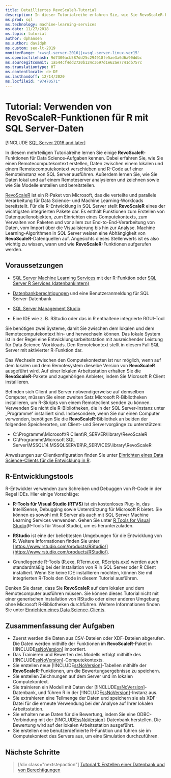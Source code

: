 ```yaml
---
title: Detailliertes RevoScaleR-Tutorial
description: In dieser Tutorialreihe erfahren Sie, wie Sie RevoScaleR-Funktionen mithilfe der R-Integration von SQL Server Machine Learning Services aufrufen.
ms.prod: sql
ms.technology: machine-learning-services
ms.date: 11/27/2018
ms.topic: tutorial
author: dphansen
ms.author: davidph
ms.custom: seo-lt-2019
monikerRange: '>=sql-server-2016||>=sql-server-linux-ver15'
ms.openlocfilehash: 9d7300acb587dd25c294918fe5ae3a6d6a90ddbc
ms.sourcegitcommit: 1a544cf4dd2720b124c3697d1e62ae7741db757c
ms.translationtype: HT
ms.contentlocale: de-DE
ms.lasthandoff: 12/14/2020
ms.locfileid: "97470571"
---
```

# <a name="tutorial-use-revoscaler-r-functions-with-sql-server-data"></a>Tutorial: Verwenden von RevoScaleR-Funktionen für R mit SQL Server-Daten
[!INCLUDE [SQL Server 2016 and later](../../includes/applies-to-version/sqlserver2016.md)]

In diesem mehrteiligen Tutorialreihe lernen Sie einige **RevoScaleR**-Funktionen für Data Science-Aufgaben kennen. Dabei erfahren Sie, wie Sie einen Remotecomputekontext erstellen, Daten zwischen einem lokalen und einem Remotecomputekontext verschieben und R-Code auf einer Remoteinstanz von SQL Server ausführen. Außerdem lernen Sie, wie Sie Daten lokal und auf einem Remoteserver analysieren und zeichnen sowie wie Sie Modelle erstellen und bereitstellen.

[RevoScaleR](/machine-learning-server/r-reference/revoscaler/revoscaler) ist ein R-Paket von Microsoft, das die verteilte und parallele Verarbeitung für Data Science- und Machine Learning-Workloads bereitstellt. Für die R-Entwicklung in SQL Server stellt **RevoScaleR** eines der wichtigsten integrierten Pakete dar. Es enthält Funktionen zum Erstellen von Datenquellenobjekten, zum Einrichten eines Computekontexts, zum Verwalten von Paketen und vor allem zur End-to-End-Verarbeitung von Daten, vom Import über die Visualisierung bis hin zur Analyse. Machine Learning-Algorithmen in SQL Server weisen eine Abhängigkeit von **RevoScaleR**-Datenquellen auf. Angesichts dieses Stellenwerts ist es also wichtig zu wissen, wann und wie **RevoScaleR**-Funktionen aufgerufen werden. 

## <a name="prerequisites"></a>Voraussetzungen

+ [SQL Server Machine Learning Services](../install/sql-machine-learning-services-windows-install.md) mit der R-Funktion oder [SQL Server R Services (datenbankintern)](../install/sql-r-services-windows-install.md)
  
+ [Datenbankberechtigungen](../security/user-permission.md) und eine Benutzeranmeldung für SQL Server-Datenbank

+ [SQL Server Management Studio](../../ssms/download-sql-server-management-studio-ssms.md)

+ Eine IDE wie z. B. RStudio oder das in R enthaltene integrierte RGUI-Tool

Sie benötigen zwei Systeme, damit Sie zwischen dem lokalen und dem Remotecomputekontext hin- und herwechseln können. Das lokale System ist in der Regel eine Entwicklungsarbeitsstation mit ausreichender Leistung für Data Science-Workloads. Den Remotekontext stellt in diesem Fall SQL Server mit aktivierter R-Funktion dar. 

Das Wechseln zwischen den Computekontexten ist nur möglich, wenn auf dem lokalen und dem Remotesystem dieselbe Version von **RevoScaleR** ausgeführt wird. Auf einer lokalen Arbeitsstation erhalten Sie die **RevoScaleR**-Pakete und zugehörigen Anbieter, indem Sie Microsoft R Client installieren.

Befinden sich Client und Server notwendigerweise auf demselben Computer, müssen Sie einen zweiten Satz Microsoft R-Bibliotheken installieren, um R-Skripts von einem Remoteclient senden zu können. Verwenden Sie nicht die R-Bibliotheken, die in der SQL Server-Instanz unter „Programme“ installiert sind. Insbesondere, wenn Sie nur einen Computer verwenden, benötigen Sie die **RevoScaleR**-Bibliothek an beiden der folgenden Speicherorten, um Client- und Servervorgänge zu unterstützen:

+ C:\Programme\Microsoft\R Client\R_SERVER\library\RevoScaleR 
+ C:\Programme\Microsoft SQL Server\MSSQL14.MSSQLSERVER\R_SERVICES\library\RevoScaleR

Anweisungen zur Clientkonfiguration finden Sie unter [Einrichten eines Data Science-Clients für die Entwicklung in R](../r/set-up-a-data-science-client.md).


## <a name="r-development-tools"></a>R-Entwicklungstools

R-Entwickler verwenden zum Schreiben und Debuggen von R-Code in der Regel IDEs. Hier einige Vorschläge:

- **R-Tools für Visual Studio (RTVS)** ist ein kostenloses Plug-In, das IntelliSense, Debugging sowie Unterstützung für Microsoft R bietet. Sie können es sowohl mit R Server als auch mit SQL Server Machine Learning Services verwenden. Gehen Sie unter [R Tools for Visual Studio](https://marketplace.visualstudio.com/items?itemName=MikhailArkhipov007.RTVS2019)(R-Tools für Visual Studio), um es herunterzuladen.

- **RStudio** ist eine der beliebtesten Umgebungen für die Entwicklung von R. Weitere Informationen finden Sie unter [https://www.rstudio.com/products/RStudio/](https://www.rstudio.com/products/RStudio/).

- Grundlegende R-Tools (R.exe, RTerm.exe, RScripts.exe) werden auch standardmäßig bei der Installation von R in SQL Server oder R Client installiert. Wenn Sie keine IDE installieren möchten, können Sie mit integrierten R-Tools den Code in diesem Tutorial ausführen.

Denken Sie daran, dass Sie **RevoScaleR** auf dem lokalen und dem Remotecomputer ausführen müssen. Sie können dieses Tutorial nicht mit einer generischen Installation von RStudio oder einer anderen Umgebung ohne Microsoft R-Bibliotheken durchführen. Weitere Informationen finden Sie unter [Einrichten eines Data Science-Clients](../r/set-up-a-data-science-client.md).

## <a name="summary-of-tasks"></a>Zusammenfassung der Aufgaben

+ Zuerst werden die Daten aus CSV-Dateien oder XDF-Dateien abgerufen. Die Daten werden mithilfe der Funktionen im **RevoScaleR**-Paket in [!INCLUDE[ssNoVersion](../../includes/ssnoversion-md.md)] importiert.
+ Das Trainieren und Bewerten des Modells erfolgt mithilfe des [!INCLUDE[ssNoVersion](../../includes/ssnoversion-md.md)]-Computekontexts. 
+ Sie erstellen neue [!INCLUDE[ssNoVersion](../../includes/ssnoversion-md.md)]-Tabellen mithilfe der **RevoScaleR**-Funktionen, um die Bewertungsergebnisse zu speichern.
+ Sie erstellen Zeichnungen auf dem Server und im lokalen Computekontext.
+ Sie trainieren ein Modell mit Daten der [!INCLUDE[ssNoVersion](../../includes/ssnoversion-md.md)]-Datenbank, und führen R in der [!INCLUDE[ssNoVersion](../../includes/ssnoversion-md.md)]-Instanz aus.
+ Sie extrahieren eine Teilmenge der Daten und speichern sie als XDF-Datei für die erneute Verwendung bei der Analyse auf Ihrer lokalen Arbeitsstation.
+ Sie erhalten neue Daten für die Bewertung, indem Sie eine ODBC-Verbindung mit der [!INCLUDE[ssNoVersion](../../includes/ssnoversion-md.md)]-Datenbank herstellen. Die Bewertung wird auf der lokalen Arbeitsstation ausgeführt.
+ Sie erstellen eine benutzerdefinierte R-Funktion und führen sie im Computekontext des Servers aus, um eine Simulation durchzuführen.

## <a name="next-steps"></a>Nächste Schritte

> [!div class="nextstepaction"]
> [Tutorial 1: Erstellen einer Datenbank und von Berechtigungen](deepdive-work-with-sql-server-data-using-r.md)